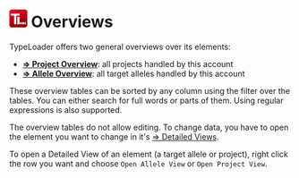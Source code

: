 # ![Icon](images/TypeLoader_32.png) Overviews 

TypeLoader offers two general overviews over its elements:

  * **[=> Project Overview](overview_project.md)**: all projects handled by this account
  * **[=> Allele Overview](overview_alleles.md)**: all target alleles handled by this account

These overview tables can be sorted by any column using the filter over the tables. You can either search for full words or parts of them. Using regular expressions is also supported.

The overview tables do not allow editing. To change data, you have to open the element you want to change in it's [=> Detailed Views](detailed_views.md).

To open a Detailed View of an element (a target allele or project), right click the row you want and choose ``Open Allele View`` or ``Open Project View``.
